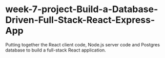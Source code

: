 # week-7-project-Build-a-Database-Driven-Full-Stack-React-Express-App
Putting together the React client code, Node.js server code and Postgres database to build a full-stack React application.
